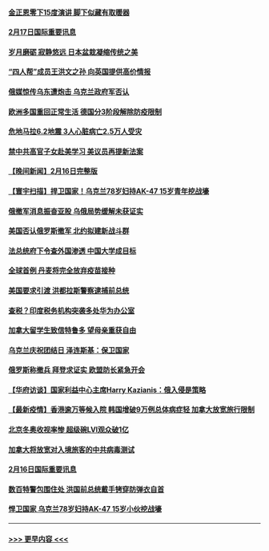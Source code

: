 #### [金正恩零下15度演讲 脚下似藏有取暖器](../pages/prog202/a103350238.md?t=02172001) 
#### [2月17日国际重要讯息](../pages/prog202/a103350251.md?t=02172001) 
#### [岁月磨砺 寂静悠远 日本盆栽凝缩传统之美](../pages/prog202/a103350242.md?t=02172001) 
#### [“四人帮”成员王洪文之孙 向英国提供高价情报](../pages/prog202/a103350168.md?t=02172001) 
#### [俄媒惊传乌东遭炮击 乌克兰政府军否认](../pages/prog202/a103350076.md?t=02172001) 
#### [欧洲多国重回正常生活 德国分3阶段解除防疫限制](../pages/prog202/a103350059.md?t=02172001) 
#### [危地马拉6.2地震 3人心脏病亡2.5万人受灾](../pages/prog202/a103349982.md?t=02172001) 
#### [禁中共高官子女赴美学习 美议员再提新法案](../pages/prog202/a103350012.md?t=02172001) 
#### [【晚间新闻】2月16日完整版](../pages/prog202/a103349945.md?t=02172001) 
#### [【寰宇扫描】捍卫国家！乌克兰78岁妇持AK-47 15岁青年挖战壕](../pages/prog202/a103349691.md?t=02172001) 
#### [俄撤军消息振奋亚股 乌俄局势缓解未获证实](../pages/prog202/a103349710.md?t=02172001) 
#### [美国否认俄罗斯撤军 北约拟建新战斗群](../pages/prog202/a103349776.md?t=02172001) 
#### [法总统府下令查外国渗透 中国大学成目标](../pages/prog202/a103349726.md?t=02172001) 
#### [全球首例 丹麦将完全放弃疫苗接种](../pages/prog202/a103349718.md?t=02172001) 
#### [美国要求引渡 洪都拉斯警察逮捕前总统](../pages/prog202/a103349689.md?t=02172001) 
#### [查税？印度税务机构突袭多处华为办公室](../pages/prog202/a103349678.md?t=02172001) 
#### [加拿大留学生致信特鲁多 望母亲重获自由](../pages/prog202/a103349489.md?t=02172001) 
#### [乌克兰庆祝团结日 泽连斯基：保卫国家](../pages/prog202/a103349605.md?t=02172001) 
#### [俄罗斯称撤兵 拜登求证实 欧盟防长紧急开会](../pages/prog202/a103349528.md?t=02172001) 
#### [【华府访谈】国家利益中心主席Harry Kazianis：俄入侵是策略](../pages/prog202/a103349547.md?t=02172001) 
#### [【最新疫情】香港逾万等候入院 韩国增破9万例总体病症轻 加拿大放宽旅行限制](../pages/prog202/a103349497.md?t=02172001) 
#### [北京冬奥收视率惨 超级碗LVI观众破1亿](../pages/prog202/a103349315.md?t=02172001) 
#### [加拿大将放宽对入境旅客的中共病毒测试](../pages/prog202/a103349266.md?t=02172001) 
#### [2月16日国际重要讯息](../pages/prog202/a103349257.md?t=02172001) 
#### [数百特警包围住处 洪国前总统戴手铐穿防弹衣自首](../pages/prog202/a103349165.md?t=02172001) 
#### [悍卫国家 乌克兰78岁妇持AK-47 15岁小伙挖战壕](../pages/prog202/a103349087.md?t=02172001) 

----
#### [ >>> 更早内容 <<< ](../indexes/prog202-earlier.md)

